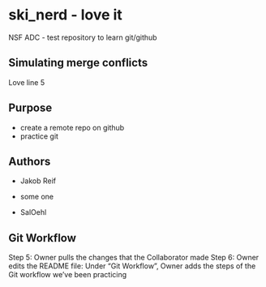 # ski_nerd - love it
NSF ADC - test repository to learn git/github

## Simulating merge conflicts
Love line 5
## Purpose

- create a remote repo on github
- practice git


## Authors

- Jakob Reif
- some one

- SalOehl

## Git Workflow

Step 5: Owner pulls the changes that the Collaborator made
Step 6: Owner edits the README file:
Under “Git Workflow”, Owner adds the steps of the Git workflow we’ve been practicing

